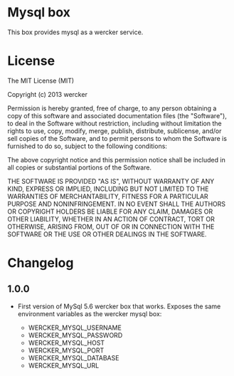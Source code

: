 # Mysql box

This box provides mysql as a wercker service.

# License

The MIT License (MIT)

Copyright (c) 2013 wercker

Permission is hereby granted, free of charge, to any person obtaining a copy of
this software and associated documentation files (the "Software"), to deal in
the Software without restriction, including without limitation the rights to
use, copy, modify, merge, publish, distribute, sublicense, and/or sell copies of
the Software, and to permit persons to whom the Software is furnished to do so,
subject to the following conditions:

The above copyright notice and this permission notice shall be included in all
copies or substantial portions of the Software.

THE SOFTWARE IS PROVIDED "AS IS", WITHOUT WARRANTY OF ANY KIND, EXPRESS OR
IMPLIED, INCLUDING BUT NOT LIMITED TO THE WARRANTIES OF MERCHANTABILITY, FITNESS
FOR A PARTICULAR PURPOSE AND NONINFRINGEMENT. IN NO EVENT SHALL THE AUTHORS OR
COPYRIGHT HOLDERS BE LIABLE FOR ANY CLAIM, DAMAGES OR OTHER LIABILITY, WHETHER
IN AN ACTION OF CONTRACT, TORT OR OTHERWISE, ARISING FROM, OUT OF OR IN
CONNECTION WITH THE SOFTWARE OR THE USE OR OTHER DEALINGS IN THE SOFTWARE.

# Changelog

## 1.0.0

- First version of MySql 5.6 wercker box that works. Exposes the same environment variables as the wercker mysql box:

  - WERCKER_MYSQL_USERNAME
  - WERCKER_MYSQL_PASSWORD
  - WERCKER_MYSQL_HOST
  - WERCKER_MYSQL_PORT
  - WERCKER_MYSQL_DATABASE
  - WERCKER_MYSQL_URL
